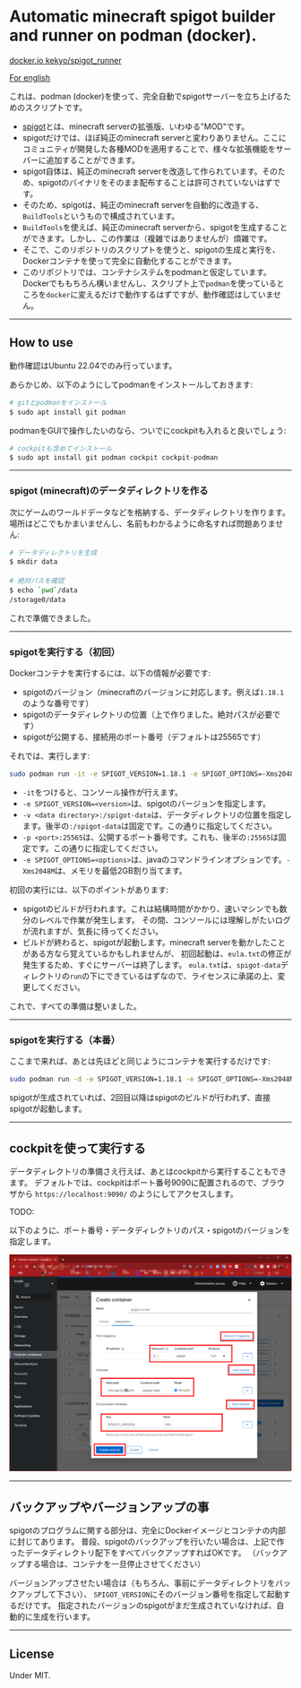 # Automatic minecraft spigot builder and runner on podman (docker).

[docker.io kekyo/spigot_runner](https://hub.docker.com/repository/docker/kekyo/spigot_runner)

[For english](README.md)

これは、podman (docker)を使って、完全自動でspigotサーバーを立ち上げるためのスクリプトです。

* [spigot](https://www.spigotmc.org/)とは、minecraft serverの拡張版、いわゆる"MOD"です。
* spigotだけでは、ほぼ純正のminecraft serverと変わりありません。ここにコミュニティが開発した各種MODを適用することで、様々な拡張機能をサーバーに追加することができます。
* spigot自体は、純正のminecraft serverを改造して作られています。そのため、spigotのバイナリをそのまま配布することは許可されていないはずです。
* そのため、spigotは、純正のminecraft serverを自動的に改造する、`BuildTools`というもので構成されています。
* `BuildTools`を使えば、純正のminecraft serverから、spigotを生成することができます。しかし、この作業は（複雑ではありませんが）煩雑です。
* そこで、このリポジトリのスクリプトを使うと、spigotの生成と実行を、Dockerコンテナを使って完全に自動化することができます。
* このリポジトリでは、コンテナシステムをpodmanと仮定しています。Dockerでももちろん構いませんし、スクリプト上で`podman`を使っているところを`docker`に変えるだけで動作するはずですが、動作確認はしていません。

----

## How to use

動作確認はUbuntu 22.04でのみ行っています。

あらかじめ、以下のようにしてpodmanをインストールしておきます:

```bash
# gitとpodmanをインストール
$ sudo apt install git podman
```

podmanをGUIで操作したいのなら、ついでにcockpitも入れると良いでしょう:

```bash
# cockpitも含めてインストール
$ sudo apt install git podman cockpit cockpit-podman
```

----

### spigot (minecraft)のデータディレクトリを作る

次にゲームのワールドデータなどを格納する、データディレクトリを作ります。場所はどこでもかまいませんし、名前もわかるように命名すれば問題ありません:

```bash
# データディレクトリを生成
$ mkdir data

# 絶対パスを確認
$ echo `pwd`/data
/storage0/data
```

これで準備できました。

----

### spigotを実行する（初回）

Dockerコンテナを実行するには、以下の情報が必要です:

* spigotのバージョン（minecraftのバージョンに対応します。例えば`1.18.1`のような番号です）
* spigotのデータディレクトリの位置（上で作りました。絶対パスが必要です）
* spigotが公開する、接続用のポート番号（デフォルトは25565です）

それでは、実行します:

```bash
sudo podman run -it -e SPIGOT_VERSION=1.18.1 -e SPIGOT_OPTIONS=-Xms2048M -v /storage0/data:/spigot-data -p 25565:25565 docker.io/kekyo/spigot_runner
```

* `-it`をつけると、コンソール操作が行えます。
* `-e SPIGOT_VERSION=<version>`は、spigotのバージョンを指定します。
* `-v <data directory>:/spigot-data`は、データディレクトリの位置を指定します。後半の`:/spigot-data`は固定です。この通りに指定してください。
* `-p <port>:25565`は、公開するポート番号です。これも、後半の`:25565`は固定です。この通りに指定してください。
* `-e SPIGOT_OPTIONS=<options>`は、javaのコマンドラインオプションです。`-Xms2048M`は、メモリを最低2GB割り当てます。

初回の実行には、以下のポイントがあります:

* spigotのビルドが行われます。これは結構時間がかかり、速いマシンでも数分のレベルで作業が発生します。
  その間、コンソールには理解しがたいログが流れますが、気長に待ってください。
* ビルドが終わると、spigotが起動します。minecraft serverを動かしたことがある方なら覚えているかもしれませんが、
  初回起動は、`eula.txt`の修正が発生するため、すぐにサーバーは終了します。
  `eula.txt`は、`spigot-data`ディレクトリの`run`の下にできているはずなので、ライセンスに承諾の上、変更してください。

これで、すべての準備は整いました。

----

### spigotを実行する（本番）

ここまで来れば、あとは先ほどと同じようにコンテナを実行するだけです:

```bash
sudo podman run -d -e SPIGOT_VERSION=1.18.1 -e SPIGOT_OPTIONS=-Xms2048M -v /storage0/spigot-data:/spigot-data -p 25565:25565 docker.io/kekyo/spigot_runner
```

spigotが生成されていれば、2回目以降はspigotのビルドが行われず、直接spigotが起動します。

----

## cockpitを使って実行する

データディレクトリの準備さえ行えば、あとはcockpitから実行することもできます。
デフォルトでは、cockpitはポート番号9090に配置されるので、ブラウザから `https://localhost:9090/` のようにしてアクセスします。

TODO:

以下のように、ポート番号・データディレクトリのパス・spigotのバージョンを指定します。

![cockpit-podman](images/cockpit2.png)

----

## バックアップやバージョンアップの事

spigotのプログラムに関する部分は、完全にDockerイメージとコンテナの内部に封じてあります。
普段、spigotのバックアップを行いたい場合は、上記で作ったデータディレクトリ配下をすべてバックアップすればOKです。
（バックアップする場合は、コンテナを一旦停止させてください）

バージョンアップさせたい場合は（もちろん、事前にデータディレクトリをバックアップして下さい）、
`SPIGOT_VERSION`にそのバージョン番号を指定して起動するだけです。
指定されたバージョンのspigotがまだ生成されていなければ、自動的に生成を行います。

----

## License

Under MIT.
